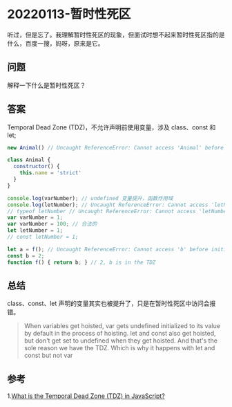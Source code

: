 # 20220113-暂时性死区

听过，但是忘了。我理解暂时性死区的现象，但面试时想不起来暂时性死区指的是什么，百度一搜，妈呀，原来是它。

## 问题

解释一下什么是暂时性死区？

## 答案

Temporal Dead Zone (TDZ)，不允许声明前使用变量，涉及 class、const 和 let;

```JavaScript
new Animal() // Uncaught ReferenceError: Cannot access 'Animal' before initialization

class Animal {
  constructor() {
    this.name = 'strict'
  }
}
```

```JavaScript
console.log(varNumber); // undefined 变量提升，函数作用域
console.log(letNumber); // Uncaught ReferenceError: Cannot access 'letNumber' before initialization
// typeof letNumber // Uncaught ReferenceError: Cannot access 'letNumber' before initialization
var varNumber = 1;
var varNumber = 100; // 合法的
let letNumber = 1;
// const letNumber = 1;
```

```JavaScript
let a = f(); // Uncaught ReferenceError: Cannot access 'b' before initialization
const b = 2;
function f() { return b; } // 2, b is in the TDZ
```
## 总结

class、const、let 声明的变量其实也被提升了，只是在暂时性死区中访问会报错。

> When variables get hoisted, var gets undefined initialized to its value by default in the process of hoisting. let and const also get hoisted, but don't get set to undefined when they get hoisted. And that's the sole reason we have the TDZ. Which is why it happens with let and const but not var


## 参考

1.[What is the Temporal Dead Zone (TDZ) in JavaScript?](https://www.freecodecamp.org/news/what-is-the-temporal-dead-zone/)















